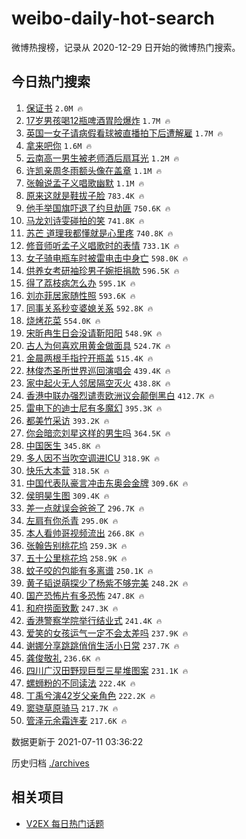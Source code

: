 # weibo-daily-hot-search

微博热搜榜，记录从 2020-12-29 日开始的微博热门搜索。

## 今日热门搜索

<!-- BEGIN -->

1. [保证书](https://s.weibo.com/weibo?q=%23%E4%BF%9D%E8%AF%81%E4%B9%A6%23&Refer=top) `2.0M 🔥`
1. [17岁男孩喝12瓶啤酒胃险爆炸](https://s.weibo.com/weibo?q=%2317%E5%B2%81%E7%94%B7%E5%AD%A9%E5%96%9D12%E7%93%B6%E5%95%A4%E9%85%92%E8%83%83%E9%99%A9%E7%88%86%E7%82%B8%23&Refer=top) `1.7M 🔥`
1. [英国一女子请病假看球被直播拍下后遭解雇](https://s.weibo.com/weibo?q=%23%E8%8B%B1%E5%9B%BD%E4%B8%80%E5%A5%B3%E5%AD%90%E8%AF%B7%E7%97%85%E5%81%87%E7%9C%8B%E7%90%83%E8%A2%AB%E7%9B%B4%E6%92%AD%E6%8B%8D%E4%B8%8B%E5%90%8E%E9%81%AD%E8%A7%A3%E9%9B%87%23&Refer=top) `1.7M 🔥`
1. [拿来吧你](https://s.weibo.com/weibo?q=%E6%8B%BF%E6%9D%A5%E5%90%A7%E4%BD%A0&Refer=top) `1.6M 🔥`
1. [云南高一男生被老师酒后扇耳光](https://s.weibo.com/weibo?q=%23%E4%BA%91%E5%8D%97%E9%AB%98%E4%B8%80%E7%94%B7%E7%94%9F%E8%A2%AB%E8%80%81%E5%B8%88%E9%85%92%E5%90%8E%E6%89%87%E8%80%B3%E5%85%89%23&Refer=top) `1.2M 🔥`
1. [许凯亲周冬雨额头像在盖章](https://s.weibo.com/weibo?q=%23%E8%AE%B8%E5%87%AF%E4%BA%B2%E5%91%A8%E5%86%AC%E9%9B%A8%E9%A2%9D%E5%A4%B4%E5%83%8F%E5%9C%A8%E7%9B%96%E7%AB%A0%23&Refer=top) `1.1M 🔥`
1. [张翰说孟子义唱歌幽默](https://s.weibo.com/weibo?q=%23%E5%BC%A0%E7%BF%B0%E8%AF%B4%E5%AD%9F%E5%AD%90%E4%B9%89%E5%94%B1%E6%AD%8C%E5%B9%BD%E9%BB%98%23&Refer=top) `1.1M 🔥`
1. [原来这就是鞋拔子脸](https://s.weibo.com/weibo?q=%23%E5%8E%9F%E6%9D%A5%E8%BF%99%E5%B0%B1%E6%98%AF%E9%9E%8B%E6%8B%94%E5%AD%90%E8%84%B8%23&Refer=top) `783.4K 🔥`
1. [他手举国旗吓退了约旦劫匪](https://s.weibo.com/weibo?q=%23%E4%BB%96%E6%89%8B%E4%B8%BE%E5%9B%BD%E6%97%97%E5%90%93%E9%80%80%E4%BA%86%E7%BA%A6%E6%97%A6%E5%8A%AB%E5%8C%AA%23&Refer=top) `750.6K 🔥`
1. [马龙刘诗雯碰拍的笑](https://s.weibo.com/weibo?q=%E9%A9%AC%E9%BE%99%E5%88%98%E8%AF%97%E9%9B%AF%E7%A2%B0%E6%8B%8D%E7%9A%84%E7%AC%91&Refer=top) `741.8K 🔥`
1. [苏芒 道理我都懂就是心里疼](https://s.weibo.com/weibo?q=%E8%8B%8F%E8%8A%92%20%E9%81%93%E7%90%86%E6%88%91%E9%83%BD%E6%87%82%E5%B0%B1%E6%98%AF%E5%BF%83%E9%87%8C%E7%96%BC&Refer=top) `740.8K 🔥`
1. [修音师听孟子义唱歌时的表情](https://s.weibo.com/weibo?q=%23%E4%BF%AE%E9%9F%B3%E5%B8%88%E5%90%AC%E5%AD%9F%E5%AD%90%E4%B9%89%E5%94%B1%E6%AD%8C%E6%97%B6%E7%9A%84%E8%A1%A8%E6%83%85%23&Refer=top) `733.1K 🔥`
1. [女子骑电瓶车时被雷电击中身亡](https://s.weibo.com/weibo?q=%23%E5%A5%B3%E5%AD%90%E9%AA%91%E7%94%B5%E7%93%B6%E8%BD%A6%E6%97%B6%E8%A2%AB%E9%9B%B7%E7%94%B5%E5%87%BB%E4%B8%AD%E8%BA%AB%E4%BA%A1%23&Refer=top) `598.0K 🔥`
1. [供养女考研袖珍男子婉拒捐款](https://s.weibo.com/weibo?q=%23%E4%BE%9B%E5%85%BB%E5%A5%B3%E8%80%83%E7%A0%94%E8%A2%96%E7%8F%8D%E7%94%B7%E5%AD%90%E5%A9%89%E6%8B%92%E6%8D%90%E6%AC%BE%23&Refer=top) `596.5K 🔥`
1. [得了荔枝病怎么办](https://s.weibo.com/weibo?q=%23%E5%BE%97%E4%BA%86%E8%8D%94%E6%9E%9D%E7%97%85%E6%80%8E%E4%B9%88%E5%8A%9E%23&Refer=top) `595.1K 🔥`
1. [刘亦菲居家随性照](https://s.weibo.com/weibo?q=%23%E5%88%98%E4%BA%A6%E8%8F%B2%E5%B1%85%E5%AE%B6%E9%9A%8F%E6%80%A7%E7%85%A7%23&Refer=top) `593.6K 🔥`
1. [同事关系秒变婆媳关系](https://s.weibo.com/weibo?q=%23%E5%90%8C%E4%BA%8B%E5%85%B3%E7%B3%BB%E7%A7%92%E5%8F%98%E5%A9%86%E5%AA%B3%E5%85%B3%E7%B3%BB%23&Refer=top) `592.8K 🔥`
1. [烧烤花菜](https://s.weibo.com/weibo?q=%23%E7%83%A7%E7%83%A4%E8%8A%B1%E8%8F%9C%23&Refer=top) `554.0K 🔥`
1. [宋昕冉生日会没请靳阳阳](https://s.weibo.com/weibo?q=%23%E5%AE%8B%E6%98%95%E5%86%89%E7%94%9F%E6%97%A5%E4%BC%9A%E6%B2%A1%E8%AF%B7%E9%9D%B3%E9%98%B3%E9%98%B3%23&Refer=top) `548.9K 🔥`
1. [古人为何喜欢用黄金做面具](https://s.weibo.com/weibo?q=%23%E5%8F%A4%E4%BA%BA%E4%B8%BA%E4%BD%95%E5%96%9C%E6%AC%A2%E7%94%A8%E9%BB%84%E9%87%91%E5%81%9A%E9%9D%A2%E5%85%B7%23&Refer=top) `524.7K 🔥`
1. [金晨两根手指拧开瓶盖](https://s.weibo.com/weibo?q=%23%E9%87%91%E6%99%A8%E4%B8%A4%E6%A0%B9%E6%89%8B%E6%8C%87%E6%8B%A7%E5%BC%80%E7%93%B6%E7%9B%96%23&Refer=top) `515.4K 🔥`
1. [林俊杰圣所世界巡回演唱会](https://s.weibo.com/weibo?q=%23%E6%9E%97%E4%BF%8A%E6%9D%B0%E5%9C%A3%E6%89%80%E4%B8%96%E7%95%8C%E5%B7%A1%E5%9B%9E%E6%BC%94%E5%94%B1%E4%BC%9A%23&Refer=top) `439.4K 🔥`
1. [家中起火无人邻居隔空灭火](https://s.weibo.com/weibo?q=%23%E5%AE%B6%E4%B8%AD%E8%B5%B7%E7%81%AB%E6%97%A0%E4%BA%BA%E9%82%BB%E5%B1%85%E9%9A%94%E7%A9%BA%E7%81%AD%E7%81%AB%23&Refer=top) `438.8K 🔥`
1. [香港中联办强烈谴责欧洲议会颠倒黑白](https://s.weibo.com/weibo?q=%23%E9%A6%99%E6%B8%AF%E4%B8%AD%E8%81%94%E5%8A%9E%E5%BC%BA%E7%83%88%E8%B0%B4%E8%B4%A3%E6%AC%A7%E6%B4%B2%E8%AE%AE%E4%BC%9A%E9%A2%A0%E5%80%92%E9%BB%91%E7%99%BD%23&Refer=top) `412.7K 🔥`
1. [雷电下的迪士尼有多魔幻](https://s.weibo.com/weibo?q=%23%E9%9B%B7%E7%94%B5%E4%B8%8B%E7%9A%84%E8%BF%AA%E5%A3%AB%E5%B0%BC%E6%9C%89%E5%A4%9A%E9%AD%94%E5%B9%BB%23&Refer=top) `395.3K 🔥`
1. [都美竹采访](https://s.weibo.com/weibo?q=%23%E9%83%BD%E7%BE%8E%E7%AB%B9%E9%87%87%E8%AE%BF%23&Refer=top) `393.2K 🔥`
1. [你会暗恋刘星这样的男生吗](https://s.weibo.com/weibo?q=%23%E4%BD%A0%E4%BC%9A%E6%9A%97%E6%81%8B%E5%88%98%E6%98%9F%E8%BF%99%E6%A0%B7%E7%9A%84%E7%94%B7%E7%94%9F%E5%90%97%23&Refer=top) `364.5K 🔥`
1. [中国医生](https://s.weibo.com/weibo?q=%E4%B8%AD%E5%9B%BD%E5%8C%BB%E7%94%9F&Refer=top) `345.8K 🔥`
1. [多人因不当吹空调进ICU](https://s.weibo.com/weibo?q=%23%E5%A4%9A%E4%BA%BA%E5%9B%A0%E4%B8%8D%E5%BD%93%E5%90%B9%E7%A9%BA%E8%B0%83%E8%BF%9BICU%23&Refer=top) `318.9K 🔥`
1. [快乐大本营](https://s.weibo.com/weibo?q=%E5%BF%AB%E4%B9%90%E5%A4%A7%E6%9C%AC%E8%90%A5&Refer=top) `318.5K 🔥`
1. [中国代表队豪言冲击东奥会金牌](https://s.weibo.com/weibo?q=%23%E4%B8%AD%E5%9B%BD%E4%BB%A3%E8%A1%A8%E9%98%9F%E8%B1%AA%E8%A8%80%E5%86%B2%E5%87%BB%E4%B8%9C%E5%A5%A5%E4%BC%9A%E9%87%91%E7%89%8C%23&Refer=top) `309.6K 🔥`
1. [侯明昊生图](https://s.weibo.com/weibo?q=%23%E4%BE%AF%E6%98%8E%E6%98%8A%E7%94%9F%E5%9B%BE%23&Refer=top) `309.4K 🔥`
1. [差一点就误会爸爸了](https://s.weibo.com/weibo?q=%23%E5%B7%AE%E4%B8%80%E7%82%B9%E5%B0%B1%E8%AF%AF%E4%BC%9A%E7%88%B8%E7%88%B8%E4%BA%86%23&Refer=top) `296.7K 🔥`
1. [左肩有你杀青](https://s.weibo.com/weibo?q=%E5%B7%A6%E8%82%A9%E6%9C%89%E4%BD%A0%E6%9D%80%E9%9D%92&Refer=top) `295.0K 🔥`
1. [本人看帅哥视频流出](https://s.weibo.com/weibo?q=%23%E6%9C%AC%E4%BA%BA%E7%9C%8B%E5%B8%85%E5%93%A5%E8%A7%86%E9%A2%91%E6%B5%81%E5%87%BA%23&Refer=top) `266.8K 🔥`
1. [张翰告别桃花坞](https://s.weibo.com/weibo?q=%23%E5%BC%A0%E7%BF%B0%E5%91%8A%E5%88%AB%E6%A1%83%E8%8A%B1%E5%9D%9E%23&Refer=top) `259.3K 🔥`
1. [五十公里桃花坞](https://s.weibo.com/weibo?q=%23%E4%BA%94%E5%8D%81%E5%85%AC%E9%87%8C%E6%A1%83%E8%8A%B1%E5%9D%9E%23&Refer=top) `258.9K 🔥`
1. [蚊子咬的包能有多离谱](https://s.weibo.com/weibo?q=%23%E8%9A%8A%E5%AD%90%E5%92%AC%E7%9A%84%E5%8C%85%E8%83%BD%E6%9C%89%E5%A4%9A%E7%A6%BB%E8%B0%B1%23&Refer=top) `250.1K 🔥`
1. [黄子韬说萌探少了杨紫不够完美](https://s.weibo.com/weibo?q=%23%E9%BB%84%E5%AD%90%E9%9F%AC%E8%AF%B4%E8%90%8C%E6%8E%A2%E5%B0%91%E4%BA%86%E6%9D%A8%E7%B4%AB%E4%B8%8D%E5%A4%9F%E5%AE%8C%E7%BE%8E%23&Refer=top) `248.2K 🔥`
1. [国产恐怖片有多恐怖](https://s.weibo.com/weibo?q=%23%E5%9B%BD%E4%BA%A7%E6%81%90%E6%80%96%E7%89%87%E6%9C%89%E5%A4%9A%E6%81%90%E6%80%96%23&Refer=top) `247.8K 🔥`
1. [和府捞面致歉](https://s.weibo.com/weibo?q=%23%E5%92%8C%E5%BA%9C%E6%8D%9E%E9%9D%A2%E8%87%B4%E6%AD%89%23&Refer=top) `247.3K 🔥`
1. [香港警察学院举行结业式](https://s.weibo.com/weibo?q=%23%E9%A6%99%E6%B8%AF%E8%AD%A6%E5%AF%9F%E5%AD%A6%E9%99%A2%E4%B8%BE%E8%A1%8C%E7%BB%93%E4%B8%9A%E5%BC%8F%23&Refer=top) `241.4K 🔥`
1. [爱笑的女孩运气一定不会太差吗](https://s.weibo.com/weibo?q=%23%E7%88%B1%E7%AC%91%E7%9A%84%E5%A5%B3%E5%AD%A9%E8%BF%90%E6%B0%94%E4%B8%80%E5%AE%9A%E4%B8%8D%E4%BC%9A%E5%A4%AA%E5%B7%AE%E5%90%97%23&Refer=top) `237.9K 🔥`
1. [谢娜分享跳跳俏俏生活小日常](https://s.weibo.com/weibo?q=%23%E8%B0%A2%E5%A8%9C%E5%88%86%E4%BA%AB%E8%B7%B3%E8%B7%B3%E4%BF%8F%E4%BF%8F%E7%94%9F%E6%B4%BB%E5%B0%8F%E6%97%A5%E5%B8%B8%23&Refer=top) `237.7K 🔥`
1. [龚俊敬礼](https://s.weibo.com/weibo?q=%23%E9%BE%9A%E4%BF%8A%E6%95%AC%E7%A4%BC%23&Refer=top) `236.6K 🔥`
1. [四川广汉田野现巨型三星堆图案](https://s.weibo.com/weibo?q=%23%E5%9B%9B%E5%B7%9D%E5%B9%BF%E6%B1%89%E7%94%B0%E9%87%8E%E7%8E%B0%E5%B7%A8%E5%9E%8B%E4%B8%89%E6%98%9F%E5%A0%86%E5%9B%BE%E6%A1%88%23&Refer=top) `231.1K 🔥`
1. [螺蛳粉的不同读法](https://s.weibo.com/weibo?q=%23%E8%9E%BA%E8%9B%B3%E7%B2%89%E7%9A%84%E4%B8%8D%E5%90%8C%E8%AF%BB%E6%B3%95%23&Refer=top) `222.4K 🔥`
1. [丁禹兮演42岁父亲角色](https://s.weibo.com/weibo?q=%23%E4%B8%81%E7%A6%B9%E5%85%AE%E6%BC%9442%E5%B2%81%E7%88%B6%E4%BA%B2%E8%A7%92%E8%89%B2%23&Refer=top) `222.2K 🔥`
1. [窦骁草原骑马](https://s.weibo.com/weibo?q=%23%E7%AA%A6%E9%AA%81%E8%8D%89%E5%8E%9F%E9%AA%91%E9%A9%AC%23&Refer=top) `217.7K 🔥`
1. [管泽元余霜连麦](https://s.weibo.com/weibo?q=%23%E7%AE%A1%E6%B3%BD%E5%85%83%E4%BD%99%E9%9C%9C%E8%BF%9E%E9%BA%A6%23&Refer=top) `217.6K 🔥`

数据更新于 2021-07-11 03:36:22

<!-- END -->

历史归档 [./archives](./archives)

## 相关项目

- [V2EX 每日热门话题](https://github.com/boojack/v2ex-daily-hot-topic)
